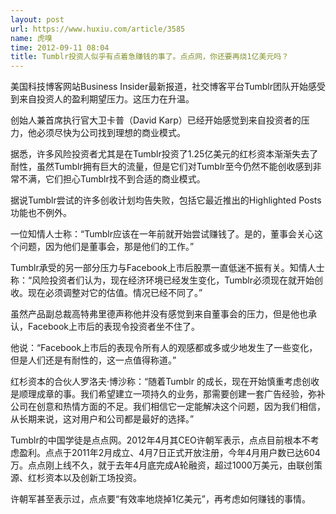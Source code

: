 ```yaml
---
layout: post
url: https://www.huxiu.com/article/3585
name: 虎嗅
time: 2012-09-11 08:04
title: Tumblr投资人似乎有点着急赚钱的事了。点点网，你还要再烧1亿美元吗？
---
```

美国科技博客网站Business Insider最新报道，社交博客平台Tumblr团队开始感受到来自投资人的盈利期望压力。这压力在升温。

创始人兼首席执行官大卫卡普（David Karp）已经开始感觉到来自投资者的压力，他必须尽快为公司找到理想的商业模式。

据悉，许多风险投资者尤其是在Tumblr投资了1.25亿美元的红杉资本渐渐失去了耐性，虽然Tumblr拥有巨大的流量，但是它们对Tumblr至今仍然不能创收感到非常不满，它们担心Tumblr找不到合适的商业模式。

据说Tumblr尝试的许多创收计划均告失败，包括它最近推出的Highlighted Posts功能也不例外。

一位知情人士称：“Tumblr应该在一年前就开始尝试赚钱了。是的，董事会关心这个问题，因为他们是董事会，那是他们的工作。”

Tumblr承受的另一部分压力与Facebook上市后股票一直低迷不振有关。知情人士称：“风险投资者们认为，现在经济环境已经发生变化，Tumblr必须现在就开始创收。现在必须调整对它的估值。情况已经不同了。”

虽然产品副总裁高特弗里德声称他并没有感觉到来自董事会的压力，但是他也承认，Facebook上市后的表现令投资者坐不住了。

他说：“Facebook上市后的表现令所有人的观感都或多或少地发生了一些变化，但是人们还是有耐性的，这一点值得称道。”

红杉资本的合伙人罗洛夫·博沙称：“随着Tumblr 的成长，现在开始慎重考虑创收是顺理成章的事。我们希望建立一项持久的业务，那需要创建一套广告经验，弥补公司在创意和热情方面的不足。我们相信它一定能解决这个问题，因为我们相信，从长期来说，这对用户和公司都是最好的选择。”

Tumblr的中国学徒是点点网。2012年4月其CEO许朝军表示，点点目前根本不考虑盈利。点点于2011年2月成立、4月7日正式开放注册，今年4月用户数已达604万。点点刚上线不久，就于去年4月底完成A轮融资，超过1000万美元，由联创策源、红杉资本以及创新工场投资。

许朝军甚至表示过，点点要“有效率地烧掉1亿美元”，再考虑如何赚钱的事情。

